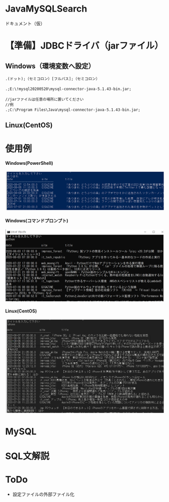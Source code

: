 # JavaMySQLSearch
ドキュメント（仮）

# 【準備】JDBCドライバ（jarファイル）
## Windows（環境変数へ設定）
```
.(ドット);（セミコロン）[フルパス];（セミコロン）

.;E:\!mysql20200520\mysql-connector-java-5.1.43-bin.jar;

//jarファイルは任意の場所に置いてください
//例
.;C:\Program Files\Java\mysql-connector-java-5.1.43-bin.jar;

```

## Linux(CentOS)

# 使用例
#### Windows(PowerShell)
![hoge](image/search01.png)


#### Windows(コマンドプロンプト)
![hoge](image/search03.png)

#### Linux(CentOS)
![hoge](image/search02.png)

# MySQL

# SQL文解説

# ToDo
- 設定ファイルの外部ファイル化

